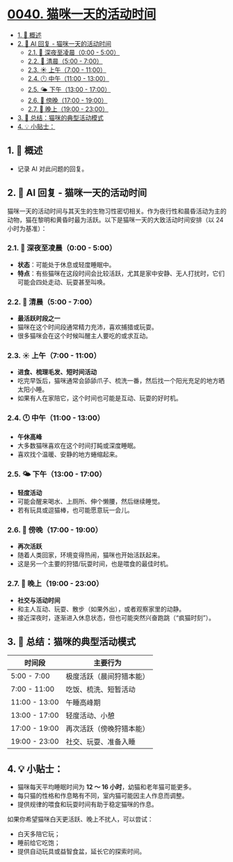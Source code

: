 # [0040. 猫咪一天的活动时间](https://github.com/Tdahuyou/TNotes.notes/tree/main/notes/0040.%20%E7%8C%AB%E5%92%AA%E4%B8%80%E5%A4%A9%E7%9A%84%E6%B4%BB%E5%8A%A8%E6%97%B6%E9%97%B4)

<!-- region:toc -->

- [1. 📝 概述](#1--概述)
- [2. 🤖 AI 回复 - 猫咪一天的活动时间](#2--ai-回复---猫咪一天的活动时间)
  - [2.1. 🌙 深夜至凌晨（0:00 - 5:00）](#21--深夜至凌晨000---500)
  - [2.2. 🌅 清晨（5:00 - 7:00）](#22--清晨500---700)
  - [2.3. ☀️ 上午（7:00 - 11:00）](#23-️-上午700---1100)
  - [2.4. 🕛 中午（11:00 - 13:00）](#24--中午1100---1300)
  - [2.5. 🌤 下午（13:00 - 17:00）](#25--下午1300---1700)
  - [2.6. 🌆 傍晚（17:00 - 19:00）](#26--傍晚1700---1900)
  - [2.7. 🌌 晚上（19:00 - 23:00）](#27--晚上1900---2300)
- [3. 🐾 总结：猫咪的典型活动模式](#3--总结猫咪的典型活动模式)
- [4. 💡 小贴士：](#4--小贴士)

<!-- endregion:toc -->

## 1. 📝 概述

- 记录 AI 对此问题的回复。

## 2. 🤖 AI 回复 - 猫咪一天的活动时间

猫咪一天的活动时间与其天生的生物习性密切相关。作为夜行性和晨昏活动为主的动物，猫在黎明和黄昏时最为活跃。以下是猫咪一天的大致活动时间安排（以 24 小时为基准）：

### 2.1. 🌙 深夜至凌晨（0:00 - 5:00）

- **状态**：可能处于休息或轻度睡眠中。
- **特点**：有些猫咪在这段时间会比较活跃，尤其是家中安静、无人打扰时，它们可能会四处走动、玩耍甚至叫唤。

### 2.2. 🌅 清晨（5:00 - 7:00）

- **最活跃时段之一**
- 猫咪在这个时间段通常精力充沛，喜欢捕猎或玩耍。
- 很多猫咪会在这个时候叫醒主人要吃的或求互动。

### 2.3. ☀️ 上午（7:00 - 11:00）

- **进食、梳理毛发、短时间活动**
- 吃完早饭后，猫咪通常会舔舔爪子、梳洗一番，然后找一个阳光充足的地方晒太阳小睡。
- 如果有人在家陪它，这个时间也可能是互动、玩耍的好时机。

### 2.4. 🕛 中午（11:00 - 13:00）

- **午休高峰**
- 大多数猫咪喜欢在这个时间打盹或深度睡眠。
- 喜欢找个温暖、安静的地方蜷缩起来。

### 2.5. 🌤 下午（13:00 - 17:00）

- **轻度活动**
- 可能会醒来喝水、上厕所、伸个懒腰，然后继续睡觉。
- 若有玩具或逗猫棒，也可能愿意玩一会儿。

### 2.6. 🌆 傍晚（17:00 - 19:00）

- **再次活跃**
- 随着人类回家，环境变得热闹，猫咪也开始活跃起来。
- 这是另一个主要的狩猎/玩耍时间，也是喂食的最佳时机。

### 2.7. 🌌 晚上（19:00 - 23:00）

- **社交与活动时间**
- 和主人互动、玩耍、散步（如果外出），或者观察家里的动静。
- 接近深夜时，逐渐进入休息状态，但也可能突然兴奋跑跳（“疯猫时刻”）。

## 3. 🐾 总结：猫咪的典型活动模式

| 时间段        | 主要行为                 |
| ------------- | ------------------------ |
| 5:00 - 7:00   | 极度活跃（晨间狩猎本能） |
| 7:00 - 11:00  | 吃饭、梳洗、短暂活动     |
| 11:00 - 13:00 | 午睡高峰期               |
| 13:00 - 17:00 | 轻度活动、小憩           |
| 17:00 - 19:00 | 再次活跃（傍晚狩猎本能） |
| 19:00 - 23:00 | 社交、玩耍、准备入睡     |

## 4. 💡 小贴士：

- 猫咪每天平均睡眠时间为 **12 ～ 16 小时**，幼猫和老年猫可能更多。
- 每只猫的性格和作息略有不同，室内猫可能因主人作息而调整。
- 提供规律的喂食和玩耍时间有助于稳定猫咪的作息。

如果你希望猫咪白天更活跃、晚上不扰人，可以尝试：

- 白天多陪它玩；
- 睡前给它吃饱；
- 提供自动玩具或益智食盆，延长它的探索时间。
